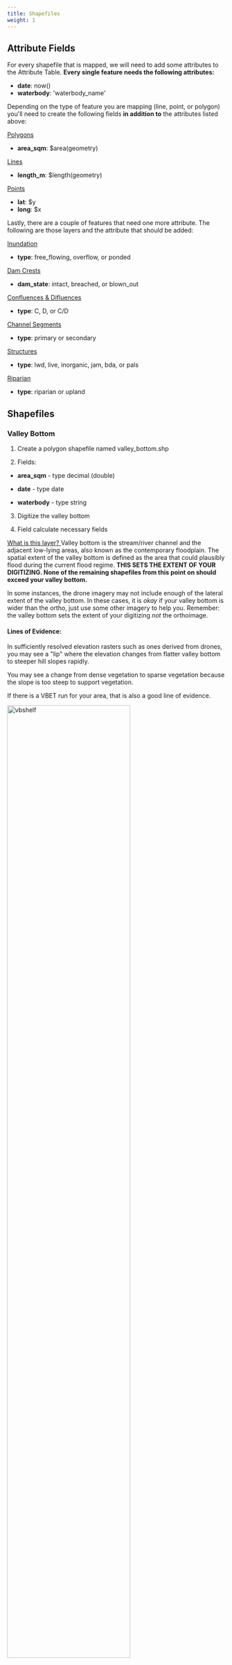 ```yaml
---
title: Shapefiles
weight: 1
---
```


## Attribute Fields 
For every shapefile that is mapped, we will need to add some attributes to the Attribute Table. **Every single feature needs the following attributes:**

- **date**: now()
- **waterbody**: 'waterbody_name' 

Depending on the type of feature you are mapping (line, point, or polygon) you'll need to create the following fields **in addition to** the attributes listed above: 

<u> Polygons </u>
- **area_sqm**: $area(geometry)
  
<u> Lines </u>
- **length_m**: $length(geometry)
  
<u> Points </u>
- **lat**: $y
- **long**: $x

Lastly, there are a couple of features that need one more attribute. The following are those layers and the attribute that should be added: 

<u> Inundation </u>
- **type**: free_flowing, overflow, or ponded
  
<u> Dam Crests </u>
- **dam_state**: intact, breached, or blown_out
  
<u> Confluences & Difluences </u>
- **type**: C, D, or C/D
  
<u> Channel Segments </u>
- **type**: primary or secondary

<u> Structures </u>
- **type**: lwd, live, inorganic, jam, bda, or pals
  
<u> Riparian </u>
- **type**: riparian or upland

  

## Shapefiles

### Valley Bottom

1. Create a polygon shapefile named valley_bottom.shp

2. Fields: 

  - **area_sqm** - type decimal (double)

  - **date** - type date

  - **waterbody** - type string

3. Digitize the valley bottom

4. Field calculate necessary fields

<u> What is this layer? </u> Valley bottom is the stream/river channel and the adjacent low-lying areas, also known as the contemporary floodplain. The spatial extent of the valley bottom is defined as the area that could plausibly flood during the current flood regime. **THIS SETS THE EXTENT OF YOUR DIGITIZING. None of the remaining shapefiles from this point on should exceed your valley bottom.** 

In some instances, the drone imagery may not include enough of the lateral extent of the valley bottom. In these cases, it is *okay* if your valley bottom is wider than the ortho, just use some other imagery to help you. Remember: the valley bottom sets the extent of your digitizing *not* the orthoimage.

#### Lines of Evidence: 

In sufficiently resolved elevation rasters such as ones derived from drones, you may see a "lip" where the elevation changes from flatter valley bottom to steeper hill slopes rapidly.

You may see a change from dense vegetation to sparse vegetation because the slope is too steep to support vegetation.

If there is a VBET run for your area, that is also a good line of evidence.

<img src="{{ site.baseurl }}/QGISImages/vbshelf.png" alt="vbshelf" style="width:75%;" />

### Valley Bottom Centerline

1. Create a line shapefile named vb_centerline.shp

2. Fields: None

3. Use the polygons to lines tool on the valley bottom shapefile

4. Use the locate points along lines tool from the plugin and input the "Lines" temporary file you just created. Offset 0, interval 1, give it an output name, check the "Add Vertices" box, then run.

5. Use this new points temporary layer as the input for the "Voronoi polygons tool"

6. Using the snapping and trace tools in QGIS, digitize the line that runs down the center of the valley bottom.

What is this layer? This line shows the center of the valley bottom. This can be used in conjunction with ac_centerline to determine sinuosity. It's useful for data processing after digitizing

#### Lines of Evidence: 

Voronoi polygons layer

<img src="{{ site.baseurl }}/QGISImages/vbcenter.PNG" alt="vb centerline" style="width:50%;" />

### Riparian

1. Create a polygon shapefile named riparian.shp

2. Fields:

   area_sq_m - type decimal (double)

   type - type string

   - riparian
   - upland

   date - type date

   waterbody - type string

3. Copy and paste the valley bottom polygon into the Riparian shapefile, for the type, fill in "upland"

4. Digitize the riparian areas and for these polygons and enter the type as "riparian", and ensure trace is enabled for areas that abut the valley bottom.

5. From here, select all the areas labeled as riparian and then clip them from the upland polygon by clicking the "Clipper" <img src="{{ site.baseurl }}/QGISImages/clipper.PNG" alt="button" style="width:5%;" /> icon from the clipper toolbar. (You can also do riparian in step 3 and then upland in step 4; do what makes most sense to you)

6. Calculate fields

<u> What is this layer? </u> The riparian layer represents the extent of riparian vegetation (willows, cottonwood, tamarisk, etc.) and upland vegetation (sagebrush, conifer, rabbitbrush, etc.) We use vegetation as an indicator of the portions of the floodplain that are potentially being inundated under the current flow regime. Previously we had tried to map the "active floodplain" but the lines of evidence were weak. Now we map riparian as a way to approximate the current floodplain activity without making any false claims.

#### Lines of Evidence:

- Perennial riparian vegetation

- In desert systems, riparian can sometimes be the only greenery in the valley bottom

- If the riparian stands are dead, this does not count as riparian

- Suppression of upland vegetation growth indicates riparian

- NDVI raster if available

<img src="{{ site.baseurl }}/QGISImages/riparian.png" alt="riparian" style="width:75%;" />

### Active Channel

1. Create a polygon shapefile named active_channel.shp

2. Fields:

   area_sq_m - type double

   date - type date

   waterbody - type string

3. Digitize the channel edge, this includes bars and islands that are in the channel

4. Calculate fields

What is this layer? Active channel is the area of the channel that is modified by average stream discharge. This means it includes non wetted features such as islands and bars that are located within the bankful channel.

#### Lines of Evidence:

Clear signs of scouring

Channelization

Bars

Elevation raster may show the channel

Breaks in the tree line

Greener areas beside the channel

Generally no non-aquatic vegetation, in non-perennial systems there may be some grasses growing in the channel during the dry season

<img src="{{ site.baseurl }}/QGISImages/ac.PNG" alt="ac" style="width:75%;" />

### Active Channel Centerline

1. Create a line shapefile named ac_centerline.shp

2. Fields: None

3. Use the polygons to lines tool on the active channel shapefile

4. Use the locate points along lines tool from the plugin and input the "Lines" temporary file you just created. Offset 0, interval 1, give it an output name, check the "Add Vertices" box, then run.

5. Use this new points temporary layer as the input for the "Voronoi polygons tool"

6. Using the snapping and trace tools in QGIS, digitize the line that runs down the center of the active channel.

What is this layer? This line shows the center of the active channel. This can be used in conjunction with vb_centerline to determine sinuosity.

#### Lines of Evidence: 

Voronoi polygons layer

<img src="{{ site.baseurl }}/QGISImages/accenter.PNG" alt="ac centerline" style="width:50%;" />

### Dam Crests

1. Create a new line shapefile named dam_crests.shp

2. Fields:

   dam_state - type string

   - intact
   - breached
   - blown_out

   date - type date

   waterbody - type string

3. Trace the crest of each observed dam, in cases where the dam has damage, trace where the crest would be if it was intact

4. Calculate fields


What is this layer? This layer traces the top crest of a dam to show location, extent, and state of the dam. The options for dam_state are intact, where the dam is intact, breached, where the dam has some damage but is still ponding water at a lowered level, and blown_out where there is structural damage the whole height of the dam so it is not ponding water. Ponded water should be traced along the dam crest line if a dam crest is present, then the free flowing after should trace that same dam crest line.

#### Lines of Evidence:

Ponded water

Dams are generally convex with the current

Does the dam have a mattress? A mattress is branches that lay on the downstream side of a dam parallel to the current to help dampen the strength of any overflow and prevent scouring at the base of a dam.

Be careful to make sure this isn't a woody debris accumulation.

"Bath tub" ring of mud around the perimeter of the dam indicating a relatively recent breach

Area of concentrated flow at the location of the breach

<img src="{{ site.baseurl }}/QGISImages/breached.png" alt="breached" style="width:50%;" />

<img src="{{ site.baseurl }}/QGISImages/intactdam.PNG" alt="intact" style="width:50%;" />

### Inundation

1. Duplicate the active_channel layer by exporting it and saving as inundation.shp. If you prefer you can make a polygon from scratch rather than reshaping and building on the active_channel shapefile.

2. Fields:

   type - type string

   - free_flowing
   - ponded
   - overflow

   area_sq_m - type double

   date - type date

   waterbody - type string

3. Using the reshape and add ring tools, modify the polygon to fit where there is water. This is also a good place to use clipper or split features tools because each of these inundation types is mutually exclusive.

4. Calculate fields

What is this layer? This layer shows where the water is within the valley bottom. Free flowing is water that is flowing in the channel unobstructed, ponded is water that is being ponded by some sort of structure, generally a beaver dam, overflow is water that is being structurally forced onto the floodplain and out of the channel, or a structurally forced secondary channel.

#### Lines of Evidence:

Are there surrounding structures that may be affecting the flow?

Is there water in the system?

Dams can back up water much further than you may expect.

<img src="{{ site.baseurl }}/QGISImages/inundation.PNG" alt="inundation" style="width:75%;" />

### Thalwegs

1. Create a line shapefile named thalwegs.shp

2. Fields:

   type - type string

   - primary
   - secondary

   length - type double

   date - type date

   waterbody - type string

3. Digitize along the deepest part of the channels you've previously digitized, ensure snapping is enabled so that thalweg segments connect to each other

4. Calculate fields

What is this layer? This layer delineates the deepest part of the channel for the whole length of the channel. The primary thalweg is the thalweg that runs through the main channel, secondary thalwegs run along side channels and areas where the primary thalweg may split due to structures in the stream or islands. 

#### Lines of Evidence:

Look for areas in the channel that appear darker, these are likely deeper water than the surrounding channel

In systems that are dry or drying, whatever remaining water is in the channel likely follows the thalweg

The primary thalweg is the thalweg in the larger channel, if there are two channels that are similar sizes, use the channel that follows the google maps trace of the river and has a name.

<img src="{{ site.baseurl }}/QGISImages/thalweg.PNG" alt="thalweg" style="width:75%;" />

<img src="{{ site.baseurl }}/QGISImages/thalweg2.PNG" alt="thalweg" style="width:75%;" />

### Confluences and Difluences

1. Create a point shapefile named confluence_difluence.shp

2. Fields:

   type - string

   - D
   - C
   - C/D

   date - type date

   waterbody - type string

3. Digitize c/ds where there are thalwegs that meet and split

4. Calculate fields

What is this layer? This layer maps flow patterns in a channel. Confluences are where water meets and difluences are where water splits. C/D can be used where one area has both a difluence and a confluence, you can also place a C and a D point at these places if that makes more sense to you rather than one C/D point.

#### Lines of Evidence:

Thalwegs converge or diverge

Islands

Determine flow direction by looking at channel heads and slope. Higher elevation is generally upstream and channel heads generally point upstream.

<img src="{{ site.baseurl }}/QGISImages/cd.PNG" alt="cd" style="width:75%;" />

### Structures

1. Create a point shapefile named structures.shp

2. Fields:

   type - type string

   - live 
   - inorganic
   - jam
   - lwd
   - bda
   - pals

   date - type date

   waterbody - type string

3. Digitize features by placing points atop structures where you observe them.

4. Calculate fields

What is this layer? This layer can contain low tech restoration structures and other structures that are structurally forcing flows. This means that flows in some way are being modified by these structures, modification of course exists for every size of structure down to a grain of sand if you get pedantic however, for the sake of digitizing flow modification should be visible from aerial imagery. This can include bank erosion, new channels, split flows, pond formation, etc. Which set of structures you digitize may be project specific but generally digitize them all and then apply either the structures symbology or restoration structures symbology. Live means vegetation growing in the channel, inorganic can be things like boulders or tires, a jam is woody debris that is channel spanning and ponding water, lwd is large woody debris in the channel such as a fallen tree, BDAs or beaver dam analogues are human made structures meant to mimic the function and form of a beaver dam, PALS or post assisted log structures are logs being held in the channel by posts, PALS are also made by humans. Dams are should not be digitized in this shapefile because they are already digitized in dam_crests.

#### Lines of Evidence:

Structurally forced flows

Signs of geomorphic modification

PALS may have small circles in the structure visible from aerial imagery, those are the posts

Shapefile indicating location of LTPBR structures

<img src="{{ site.baseurl }}/QGISImages/boulders.PNG" alt="inorganic" style="width:75%;" />
